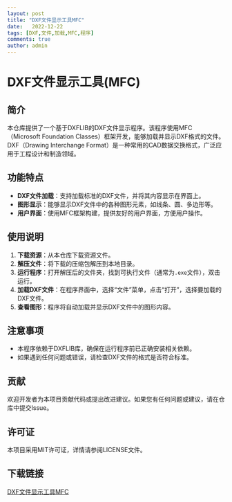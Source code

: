 ```yaml
---
layout: post
title: "DXF文件显示工具MFC"
date:   2022-12-22
tags: [DXF,文件,加载,MFC,程序]
comments: true
author: admin
---
```

# DXF文件显示工具(MFC)

## 简介

本仓库提供了一个基于DXFLIB的DXF文件显示程序。该程序使用MFC（Microsoft Foundation Classes）框架开发，能够加载并显示DXF格式的文件。DXF（Drawing Interchange Format）是一种常用的CAD数据交换格式，广泛应用于工程设计和制造领域。

## 功能特点

- **DXF文件加载**：支持加载标准的DXF文件，并将其内容显示在界面上。
- **图形显示**：能够显示DXF文件中的各种图形元素，如线条、圆、多边形等。
- **用户界面**：使用MFC框架构建，提供友好的用户界面，方便用户操作。

## 使用说明

1. **下载资源**：从本仓库下载资源文件。
2. **解压文件**：将下载的压缩包解压到本地目录。
3. **运行程序**：打开解压后的文件夹，找到可执行文件（通常为`.exe`文件），双击运行。
4. **加载DXF文件**：在程序界面中，选择“文件”菜单，点击“打开”，选择要加载的DXF文件。
5. **查看图形**：程序将自动加载并显示DXF文件中的图形内容。

## 注意事项

- 本程序依赖于DXFLIB库，确保在运行程序前已正确安装相关依赖。
- 如果遇到任何问题或错误，请检查DXF文件的格式是否符合标准。

## 贡献

欢迎开发者为本项目贡献代码或提出改进建议。如果您有任何问题或建议，请在仓库中提交Issue。

## 许可证

本项目采用MIT许可证，详情请参阅LICENSE文件。

## 下载链接

[DXF文件显示工具MFC](https://pan.quark.cn/s/d86355f47f7c)
